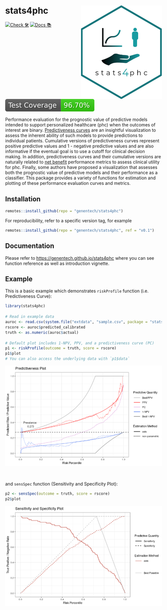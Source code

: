 # stats4phc <img src="man/figures/logo.png" align="right" width="260px" height="300px" />

<!-- start badges -->
[![Check 🛠](https://github.com/genentech/stats4phc/actions/workflows/check.yaml/badge.svg)](https://genentech.github.io/stats4phc/unit-test-report/)
[![Docs 📚](https://github.com/genentech/stats4phc/actions/workflows/docs.yaml/badge.svg)](https://genentech.github.io/stats4phc/)
[![Code Coverage 📔](https://raw.githubusercontent.com/genentech/stats4phc/_xml_coverage_reports/data/main/badge.svg)](https://genentech.github.io/stats4phc/coverage-report/)
<!-- end badges -->

Performance evaluation for the prognostic value of predictive models intended to 
support personalized healthcare (phc) when the outcomes of interest are binary. 
<a href="https://pubmed.ncbi.nlm.nih.gov/17982157/" target="_blank">Predictiveness curves</a>
are an insightful visualization to assess the inherent ability of such 
models to provide predictions to individual patients. Cumulative versions of predictiveness 
curves represent positive predictive values and 1 - negative predictive values and are also 
informative if the eventual goal is to use a cutoff for clinical decision making. 
In addition, predictiveness curves and their cumulative versions are naturally related to 
<a href="https://www.bmj.com/content/352/bmj.i6" target="_blank">net benefit</a>
performance metrics to assess clinical utility for phc. Finally, some authors have 
proposed a visualization that assesses both the prognostic value of predictive models and 
their performance as a classifier. This package provides a variety of functions for estimation 
and plotting of these performance evaluation curves and metrics.


## Installation

``` r
remotes::install_github(repo = "genentech/stats4phc")
```

For reproducibility, refer to a specific version tag, for example

``` r
remotes::install_github(repo = "genentech/stats4phc", ref = "v0.1")
```


## Documentation

Please refer to https://genentech.github.io/stats4phc 
where you can see function reference as well as introduction vignette.

## Example

This is a basic example which demonstrates `riskProfile` function (i.e. Predictiveness Curve):

``` r
library(stats4phc)

# Read in example data
auroc <- read.csv(system.file("extdata", "sample.csv", package = "stats4phc"))
rscore <- auroc$predicted_calibrated
truth <- as.numeric(auroc$actual)

# Default plot includes 1-NPV, PPV, and a predictiveness curve (PC) 
p1 <- riskProfile(outcome = truth, score = rscore)
p1$plot
# You can also access the underlying data with `p1$data`
```

![](man/figures/readme_p1.png)

<br/>

and `sensSpec` function (Sensitivity and Specificity Plot):

```r
p2 <- sensSpec(outcome = truth, score = rscore)
p2$plot
```

![](man/figures/readme_p2.png)

